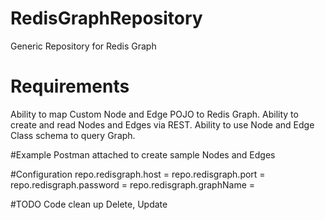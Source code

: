 # RedisGraphRepository
Generic Repository for Redis Graph

# Requirements
Ability to map Custom Node and Edge POJO to Redis Graph.
Ability to create and read Nodes and Edges via REST.
Ability to use Node and Edge Class schema to query Graph.

#Example
Postman attached to create sample Nodes and Edges

#Configuration
repo.redisgraph.host = 
repo.redisgraph.port = 
repo.redisgraph.password = 
repo.redisgraph.graphName = 

#TODO
Code clean up
Delete, Update


